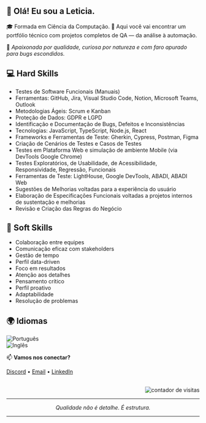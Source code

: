 ## 👋 Olá! Eu sou a Leticia.

🎓 Formada em Ciência da Computação.
🚀 Aqui você vai encontrar um portfólio técnico com projetos completos de QA  — da análise à automação.

📌 *Apaixonada por qualidade, curiosa por natureza e com faro apurado para bugs escondidos.*


## 💻 Hard Skills  


- Testes de Software Funcionais (Manuais)  
- Ferramentas: GitHub, Jira, Visual Studio Code, Notion, Microsoft Teams, Outlook 
- Metodologias Ágeis: Scrum e Kanban  
- Proteção de Dados: GDPR e LGPD  
- Identificação e Documentação de Bugs, Defeitos e Inconsistências  
- Tecnologias: JavaScript, TypeScript, Node.js, React  
- Frameworks e Ferramentas de Teste: Gherkin, Cypress, Postman, Figma
- Criação de Cenários de Testes e Casos de Testes  
- Testes em Plataforma Web e simulação de ambiente Mobile (via DevTools Google Chrome)
- Testes Exploratórios, de Usabilidade, de Acessibilidade, Responsividade, Regressão, Funcionais
- Ferramentas de Teste: LightHouse, Google DevTools, ABADI, ABADI Web
- Sugestões de Melhorias voltadas para a experiência do usuário  
- Elaboração de Especificações Funcionais voltadas a projetos internos de sustentação e melhorias
- Revisão e Criação das Regras do Negócio


## 🌟 Soft Skills  

- Colaboração entre equipes
- Comunicação eficaz com stakeholders
- Gestão de tempo  
- Perfil data-driven  
- Foco em resultados  
- Atenção aos detalhes  
- Pensamento crítico  
- Perfil proativo  
- Adaptabilidade  
- Resolução de problemas 

## 🌍 Idiomas  

![Português](https://img.shields.io/badge/Português-Nativo-green?style=for-the-badge)  
![Inglês](https://img.shields.io/badge/Inglês-Avançado-blue?style=for-the-badge)  
 
  📫 **Vamos nos conectar?**  
 
<div>
  <a href="https://discord.com/channels/@me" target="_blank">Discord</a> • 
  <a href = "cttleticiamenezes@gmail.com" target="_blank">Email</a> • 
  <a href="www.linkedin.com/in/leticia-menezess" target="_blank">LinkedIn</a>
</div>

<br>

<!-- Contador de visitas -->
<p align="right">
  <img src="https://komarev.com/ghpvc/?username=leticiamenezesb&color=ff69b4&style=flat-square" alt="contador de visitas" />
</p>

---

<p align="center">
  <i>Qualidade não é detalhe. É estrutura.</i>  
</p>

---
